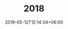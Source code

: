 ---
title: "2018"
date: 2019-05-12T12:14:34+06:00
description: "This is meta description."
type : "astronomy_club/event"
layout: "list.html"
---
